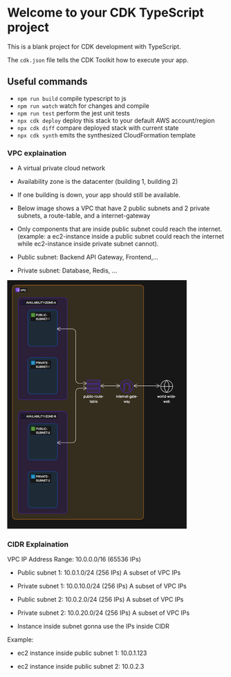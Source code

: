 # Welcome to your CDK TypeScript project

This is a blank project for CDK development with TypeScript.

The `cdk.json` file tells the CDK Toolkit how to execute your app.

## Useful commands

* `npm run build`   compile typescript to js
* `npm run watch`   watch for changes and compile
* `npm run test`    perform the jest unit tests
* `npx cdk deploy`  deploy this stack to your default AWS account/region
* `npx cdk diff`    compare deployed stack with current state
* `npx cdk synth`   emits the synthesized CloudFormation template

### VPC explaination

* A virtual private cloud network

* Availability zone is the datacenter (building 1, building 2)

* If one building is down, your app should still be available.

* Below image shows a VPC that have 2 public subnets and 2 private subnets, a route-table, and a internet-gateway

* Only components that are inside public subnet could reach the internet. (example: a ec2-instance inside a public subnet could reach the internet while ec2-instance inside private subnet cannot).

* Public subnet: Backend API Gateway, Frontend,...

* Private subnet: Database, Redis, ...

<img src="./vpc-sample.png" width="415" height="575">

### CIDR Explaination

VPC IP Address Range: 10.0.0.0/16 (65536 IPs)

* Public subnet 1: 10.0.1.0/24 (256 IPs) A subset of VPC IPs
* Private subnet 1: 10.0.10.0/24 (256 IPs) A subset of VPC IPs

* Public subnet 2: 10.0.2.0/24 (256 IPs) A subset of VPC IPs
* Private subnet 2: 10.0.20.0/24 (256 IPs) A subset of VPC IPs

* Instance inside subnet gonna use the IPs inside CIDR 


Example:

* ec2 instance inside public subnet 1: 10.0.1.123

* ec2 instance inside public subnet 2: 10.0.2.3



